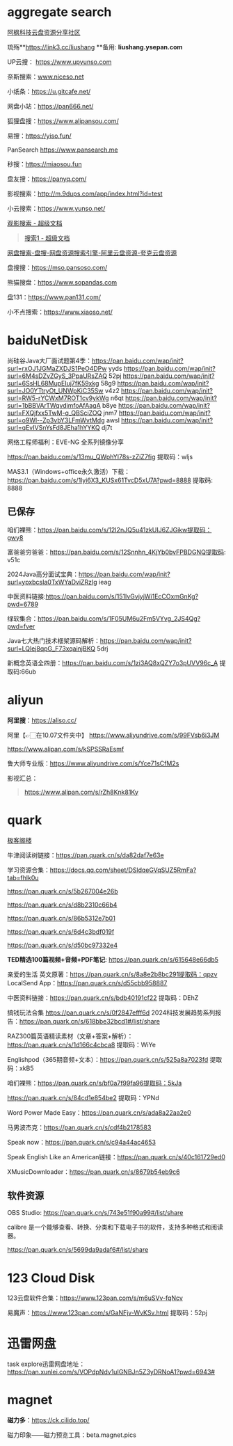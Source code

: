 # aggregate search

[阿枫科技云盘资源分享社区](https://yunpan1.cc/)

琉殇**https://link3.cc/liushang  **备用: **liushang.ysepan.com**

UP云搜：  https://www.upyunso.com

奈斯搜索：www.niceso.net

小纸条：https://u.gitcafe.net/

网盘小站：https://pan666.net/

狐狸盘搜：https://www.alipansou.com/

易搜：https://yiso.fun/

PanSearch https://www.pansearch.me

秒搜：https://miaosou.fun

盘友搜：https://panyq.com/

影视搜索：http://m.9dups.com/app/index.html?id=test

小云搜索：https://www.yunso.net/

[观影搜索 - 超级文档](https://sdocapp.com/s/gyupqvyxzLRLPSQMZ)

> [搜索1 - 超级文档](https://sdocapp.com/s/chN7GQxPDpLX7rfH8)

[网盘搜索-盘搜-网盘资源搜索引擎-阿里云盘资源-夸克云盘资源](https://panso.pro/)

盘搜搜：https://mso.pansoso.com/

熊猫搜盘：https://www.sopandas.com

盘131：https://www.pan131.com/

小不点搜索：https://www.xiaoso.net/

# baiduNetDisk

尚硅谷Java大厂面试题第4季：https://pan.baidu.com/wap/init?surl=rxOJ1JGMaZXDJS1PeO4DPw
yyds
https://pan.baidu.com/wap/init?surl=6M4sDZvZGyS_3PpaURsZAQ
52pj
https://pan.baidu.com/wap/init?surl=6SsHL68MupEIuj7fK59xkg
58g9
https://pan.baidu.com/wap/init?surl=JO0YTtryOt_UNWpKiC35Sw
v4z2
https://pan.baidu.com/wap/init?surl=RW5-rYCWxM7ROT1cv9ykWg
n6qt
https://pan.baidu.com/wap/init?surl=1bBBVArTWqvdjmfoAfAagA
b8ye
https://pan.baidu.com/wap/init?surl=FXQjfxx5TwM-q_QBSciZOQ
jnm7
https://pan.baidu.com/wap/init?surl=o9Wl--Zp3vbY3LFmWvtMdg
awsl
https://pan.baidu.com/wap/init?surl=qEvIVSnYsFd8JEha1hYYKQ
dj7t



网络工程师福利：EVE-NG 全系列镜像分享

https://pan.baidu.com/s/13mu_QWphYI78s-zZiZ7fig 提取码：wljs

MAS3.1（Windows+office永久激活）下载：https://pan.baidu.com/s/1lyi6X3_KUSx61TvcD5xU7A?pwd=8888 提取码: 8888



## 已保存

咱们裸熊：https://pan.baidu.com/s/12I2nJQ5u41zkUIJ6ZJGikw提取码：gwy8

富爸爸穷爸爸：https://pan.baidu.com/s/12Snnhn_4KjYb0bvFPBDGNQ提取码: v51c

2024Java高分面试宝典：https://pan.baidu.com/wap/init?surl=ypxbcsIa0TxWYaDviZRzIg  ieag

中医资料链接:https://pan.baidu.com/s/151IvGvjyjWi1EcCOxmGnKg?pwd=6789

绿软集合：https://pan.baidu.com/s/1F05UM6u2Fm5VYvg_2JS4Qg?pwd=fver

Java七大热门技术框架源码解析：https://pan.baidu.com/wap/init?surl=LQlej8qpG_F73xqainjBKQ
5drj

新概念英语全四册：https://pan.baidu.com/s/1zi3AQ8xQZY7o3pUVV96c_A   提取码:66ub

# aliyun

**阿里搜**：https://aliso.cc/

阿里【👉🏻在10.07文件夹中】
https://www.aliyundrive.com/s/99FVsb6i3JM

https://www.alipan.com/s/kSPSSRaEsmf

鲁大师专业版：https://www.aliyundrive.com/s/Yce71sCfM2s

影视汇总：

> https://www.alipan.com/s/rZh8Knk81Ky

# quark

[极客阁楼](https://www.kdocs.cn/l/cpt0zz6clxs3)

牛津阅读树链接：https://pan.quark.cn/s/da82daf7e63e

学习资源合集：https://docs.qq.com/sheet/DSldqeGVqSUZ5RmFa?tab=fhlk0u

https://pan.quark.cn/s/5b267004e26b

https://pan.quark.cn/s/d8b2310c66b4

https://pan.quark.cn/s/86b5312e7b01

https://pan.quark.cn/s/6d4c3bdf019f

https://pan.quark.cn/s/d50bc97332e4

**TED精选100篇视频+音频+PDF笔记**: https://pan.quark.cn/s/615648e66db5

亲爱的生活 英文原著：https://pan.quark.cn/s/8a8e2b8bc291提取码：qpzv
LocalSend App：https://pan.quark.cn/s/d55cbb958887

中医资料链接：https://pan.quark.cn/s/bdb40191cf22  提取码：DEhZ

搞钱玩法合集 https://pan.quark.cn/s/0f2847efff6d
2024科技发展趋势系列报告：https://pan.quark.cn/s/618bbe32bcd1#/list/share

RAZ300篇英语精读素材（文章+答案+解析）：https://pan.quark.cn/s/1d166c4cbca8
提取码：WiYe

Englishpod（365期音频+文本）：https://pan.quark.cn/s/525a8a7023fd
提取码：xkB5

咱们裸熊：https://pan.quark.cn/s/bf0a7f99fa96提取码：5kJa

https://pan.quark.cn/s/84cd1e854be2  提取码：YPNd

Word Power Made Easy：https://pan.quark.cn/s/ada8a22aa2e0

马男波杰克：https://pan.quark.cn/s/cdf4b2178583

Speak now：https://pan.quark.cn/s/c94a44ac4653

Speak English Like an American链接：https://pan.quark.cn/s/40c161729ed0

XMusicDownloader：https://pan.quark.cn/s/8679b54eb9c6

## 软件资源

OBS Studio: https://pan.quark.cn/s/743e51f90a99#/list/share

calibre 是一个能够查看、转换、分类和下载电子书的软件，支持多种格式和阅读器。

https://pan.quark.cn/s/5699da9adaf6#/list/share



# 123 Cloud Disk

123云盘软件合集：https://www.123pan.com/s/m6uSVv-fqNcv

易魔声：https://www.123pan.com/s/GaNFjv-WvKSv.html  提取码：52pj

# 迅雷网盘

task explore迅雷网盘地址：https://pan.xunlei.com/s/VOPdpNdv1uIGNBJn5Z3yDRNoA1?pwd=6943#

# magnet

**磁力多**：https://ck.cilido.top/

磁力印象——磁力预览工具：beta.magnet.pics